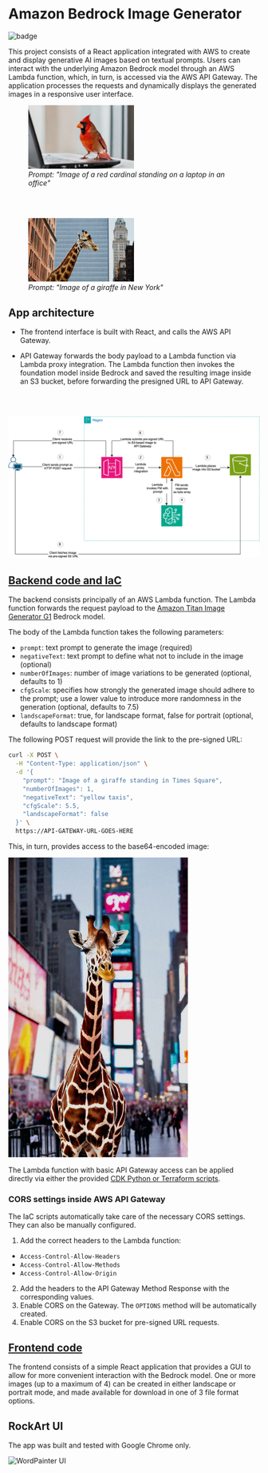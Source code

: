 # Amazon Bedrock Image Generator
![badge](https://github.com/Carla-de-Beer/amazon-bedrock-image-generator/actions/workflows/test-build.yml/badge.svg?event=push)

This project consists of a React application integrated with AWS to create and display generative AI images based on textual prompts. 
Users can interact with the underlying Amazon Bedrock model through an AWS Lambda function, which, in turn, is accessed via the AWS API Gateway. 
The application processes the requests and dynamically displays the generated images in a responsive user interface.

<figure>
  <img src="./images/birdie-laptop.png" style="width: 50%"/>
  <figcaption><i>Prompt: "Image of a red cardinal standing on a laptop in an office"</i></figcaption>
</figure>
<br/><br/>
<figure>
  <img src="./images/giraffe-nyc.png" style="width: 50%"/>
  <figcaption><i>Prompt: "Image of a giraffe in New York"</i></figcaption>
</figure>

## App architecture

* The frontend interface is built with React, and calls the AWS API Gateway.

* API Gateway forwards the body payload to a Lambda function via Lambda proxy integration.
  The Lambda function then invokes the foundation model inside Bedrock and saved the resulting image inside an S3
  bucket,
  before forwarding the presigned URL to API Gateway.

<br/><br/>

![App architecture](images/AWS-architecture.png "AWS Architecture")

## [Backend code and IaC](https://github.com/Carla-de-Beer/amazon-bedrock-image-generator/tree/main/bedrock-image-generator-backend)

The backend consists principally of an AWS Lambda function. The Lambda function forwards the request payload to
the [Amazon Titan Image Generator G1](https://docs.aws.amazon.com/bedrock/latest/userguide/model-parameters-titan-image.html)
Bedrock model.

The body of the Lambda function takes the following parameters:

* `prompt`: text prompt to generate the image (required)
* `negativeText`: text prompt to define what not to include in the image (optional)
* `numberOfImages`: number of image variations to be generated (optional, defaults to 1)
* `cfgScale`: specifies how strongly the generated image should adhere to the prompt; use a lower value to introduce more randomness in the generation (optional, defaults to 7.5)
* `landscapeFormat`: true, for landscape format, false for portrait (optional, defaults to landscape format)

The following POST request will provide the link to the pre-signed URL:

```sh
curl -X POST \
  -H "Content-Type: application/json" \
  -d '{
    "prompt": "Image of a giraffe standing in Times Square",
    "numberOfImages": 1,
    "negativeText": "yellow taxis",
    "cfgScale": 5.5,
    "landscapeFormat": false
  }' \
  https://API-GATEWAY-URL-GOES-HERE
```
This, in turn, provides access to the base64-encoded image:

<img src="./images/giraffe-times-square-no-taxis.png" style="height: 600px"/>

The Lambda function with basic API Gateway access can be applied directly via either the provided [CDK
Python or Terraform scripts](https://github.com/Carla-de-Beer/amazon-bedrock-image-generator/tree/main/bedrock-image-generator-backend/iac).

### CORS settings inside AWS API Gateway

The IaC scripts automatically take care of the necessary CORS settings. They can also be manually configured.

1. Add the correct headers to the Lambda function:

* `Access-Control-Allow-Headers`
* `Access-Control-Allow-Methods`
* `Access-Control-Allow-Origin`

2. Add the headers to the API Gateway Method Response with the corresponding values.
3. Enable CORS on the Gateway. The `OPTIONS` method will be automatically created.
4. Enable CORS on the S3 bucket for pre-signed URL requests.

## [Frontend code](https://github.com/Carla-de-Beer/amazon-bedrock-image-generator/tree/main/bedrock-image-generator-frontend)

The frontend consists of a simple React application that provides a GUI to allow for more convenient interaction with the Bedrock
model. One or more images (up to a maximum of 4) can be created in either landscape or portrait mode, and made available
for download in one of 3 file format options.

## RockArt UI

The app was built and tested with Google Chrome only.

![WordPainter UI](images/ui-image.png)